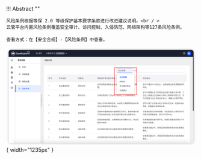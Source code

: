 !!! Abstract ""

    风险条例根据等保 2.0 等级保护基本要求条款进行改进建议说明。<br / >
    云管平台内置风险条例覆盖安全审计、访问控制、入侵防范、网络架构等127条风险条例。

    查看方式：在【安全合规】-【风险条例】中查看。

![风险条例详情](../../img/security-compliance/risk/风险条例详情.png){ width="1235px" }